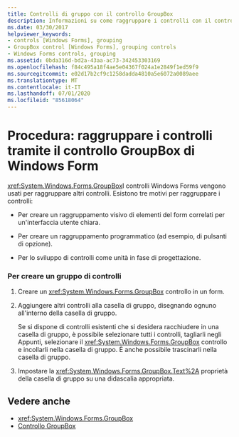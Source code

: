 ```yaml
---
title: Controlli di gruppo con il controllo GroupBox
description: Informazioni su come raggruppare i controlli con il controllo GroupBox Windows Forms in modo che sia possibile creare un raggruppamento visivo di elementi correlati.
ms.date: 03/30/2017
helpviewer_keywords:
- controls [Windows Forms], grouping
- GroupBox control [Windows Forms], grouping controls
- Windows Forms controls, grouping
ms.assetid: 0bda316d-bd2a-43aa-ac73-342453303169
ms.openlocfilehash: f84c495a18f4ae5e04367f024a1e2849f1ed59f9
ms.sourcegitcommit: e02d17b2cf9c1258dadda4810a5e6072a0089aee
ms.translationtype: MT
ms.contentlocale: it-IT
ms.lasthandoff: 07/01/2020
ms.locfileid: "85618064"
---
```

# <a name="how-to-group-controls-with-the-windows-forms-groupbox-control"></a>Procedura: raggruppare i controlli tramite il controllo GroupBox di Windows Form
<xref:System.Windows.Forms.GroupBox>I controlli Windows Forms vengono usati per raggruppare altri controlli. Esistono tre motivi per raggruppare i controlli:  
  
- Per creare un raggruppamento visivo di elementi del form correlati per un'interfaccia utente chiara.  
  
- Per creare un raggruppamento programmatico (ad esempio, di pulsanti di opzione).  
  
- Per lo sviluppo di controlli come unità in fase di progettazione.  
  
### <a name="to-create-a-group-of-controls"></a>Per creare un gruppo di controlli  
  
1. Creare un <xref:System.Windows.Forms.GroupBox> controllo in un form.  
  
2. Aggiungere altri controlli alla casella di gruppo, disegnando ognuno all'interno della casella di gruppo.  
  
     Se si dispone di controlli esistenti che si desidera racchiudere in una casella di gruppo, è possibile selezionare tutti i controlli, tagliarli negli Appunti, selezionare il <xref:System.Windows.Forms.GroupBox> controllo e incollarli nella casella di gruppo. È anche possibile trascinarli nella casella di gruppo.  
  
3. Impostare la <xref:System.Windows.Forms.GroupBox.Text%2A> proprietà della casella di gruppo su una didascalia appropriata.  
  
## <a name="see-also"></a>Vedere anche

- <xref:System.Windows.Forms.GroupBox>
- [Controllo GroupBox](groupbox-control-windows-forms.md)
